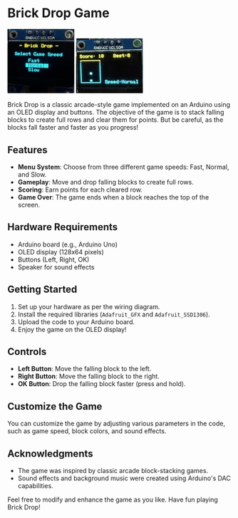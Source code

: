# Brick Drop Game

<img src="menu-screenshot.jpeg" alt="Brick Drop Game Menu" width="150"/>
<img src="screenshot.jpeg" alt="Brick Drop Game" width="150"/>

Brick Drop is a classic arcade-style game implemented on an Arduino using an OLED display and buttons. The objective of the game is to stack falling blocks to create full rows and clear them for points. But be careful, as the blocks fall faster and faster as you progress!

## Features

- **Menu System**: Choose from three different game speeds: Fast, Normal, and Slow.
- **Gameplay**: Move and drop falling blocks to create full rows.
- **Scoring**: Earn points for each cleared row.
- **Game Over**: The game ends when a block reaches the top of the screen.

## Hardware Requirements

- Arduino board (e.g., Arduino Uno)
- OLED display (128x64 pixels)
- Buttons (Left, Right, OK)
- Speaker for sound effects

## Getting Started

1. Set up your hardware as per the wiring diagram.
2. Install the required libraries (`Adafruit_GFX` and `Adafruit_SSD1306`).
3. Upload the code to your Arduino board.
4. Enjoy the game on the OLED display!

## Controls

- **Left Button**: Move the falling block to the left.
- **Right Button**: Move the falling block to the right.
- **OK Button**: Drop the falling block faster (press and hold).

## Customize the Game

You can customize the game by adjusting various parameters in the code, such as game speed, block colors, and sound effects.

## Acknowledgments

- The game was inspired by classic arcade block-stacking games.
- Sound effects and background music were created using Arduino's DAC capabilities.

Feel free to modify and enhance the game as you like. Have fun playing Brick Drop!
